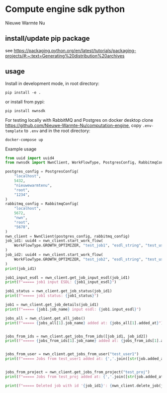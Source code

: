 # Compute engine sdk python
Nieuwe Warmte Nu


## install/update pip package
see
https://packaging.python.org/en/latest/tutorials/packaging-projects/#:~:text=Generating%20distribution%20archives

## usage
Install in development mode, in root directory:
```
pip install -e .
```

or install from pypi:
```
pip install nwnsdk
```

For testing locally with RabbitMQ and Postgres on docker desktop clone https://github.com/Nieuwe-Warmte-Nu/computation-engine, copy `.env-template` to `.env` and in the root directory:
```
docker-compose up
```

Example usage

```python
from uuid import uuid4
from nwnsdk import NwnClient, WorkFlowType, PostgresConfig, RabbitmqConfig

postgres_config = PostgresConfig(
    "localhost",
    5432,
    "nieuwewarmtenu",
    "root",
    "1234",
)
rabbitmq_config = RabbitmqConfig(
    "localhost",
    5672,
    "nwn",
    "root",
    "5678",
)
nwn_client = NwnClient(postgres_config, rabbitmq_config)
job_id1: uuid4 = nwn_client.start_work_flow(
    WorkFlowType.GROWTH_OPTIMIZER, "test_job1", "esdl_string", "test_user1", "test_proj"
)
job_id2: uuid4 = nwn_client.start_work_flow(
    WorkFlowType.GROWTH_OPTIMIZER, "test_job2", "esdl_string", "test_user2", "test_proj"
)
print(job_id1)

job1_input_esdl = nwn_client.get_job_input_esdl(job_id1)
print(f"===== job1 input ESDL: {job1_input_esdl}")

job1_status = nwn_client.get_job_status(job_id1)
print(f"===== job1 status: {job1_status}")

job1 = nwn_client.get_job_details(job_id1)
print(f"===== {job1.job_name} input esdl: {job1.input_esdl}")

jobs_all = nwn_client.get_all_jobs()
print(f"===== {jobs_all[1].job_name} added at: {jobs_all[1].added_at}")


jobs_from_ids = nwn_client.get_jobs_from_ids([job_id1, job_id2])
print(f"===== {jobs_from_ids[1].job_name} added at: {jobs_from_ids[1].added_at}")


jobs_from_user = nwn_client.get_jobs_from_user("test_user1")
print(f"===== Jobs from test_user1 added at: {','.join([str(job.added_at) for job in jobs_from_user])}")


jobs_from_project = nwn_client.get_jobs_from_project("test_proj")
print(f"===== Jobs from test_proj added at: {','.join([str(job.added_at) for job in jobs_from_project])}")

print(f"===== Deleted job with id '{job_id1}': {nwn_client.delete_job(job_id1)}")

```